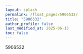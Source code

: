 ```yaml
---
layout: splash
permalink: /float_pages/5906532/
title: "5906532"
author_profile: false
last_modified_at: 2025-06-13
toc: false
---
```

 
5906532
